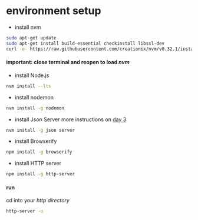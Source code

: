 
# environment setup 

+ install nvm

```bash
sudo apt-get update
sudo apt-get install build-essential checkinstall libssl-dev
curl -o- https://raw.githubusercontent.com/creationix/nvm/v0.32.1/install.sh | bash 
```

#### important: close terminal and reopen to load *nvm* 

+ install Node.js

```bash
nvm install --lts
```

+ install nodemon
```bash
nvm install -g nodemon
```

+ install Json Server 
more instructions on [day 3](https://towa-e-learning.firebaseapp.com/learning/chapter/kfGAifxsJSgvqs2epynb) 
```bash
nvm install -g json server
```

+ install Browserify
```bash
npm install -g browserify
```

+ install HTTP server
```bash
npm install -g http-server
```
#### run
cd into your _http directory_
```bash
http-server -o
```
